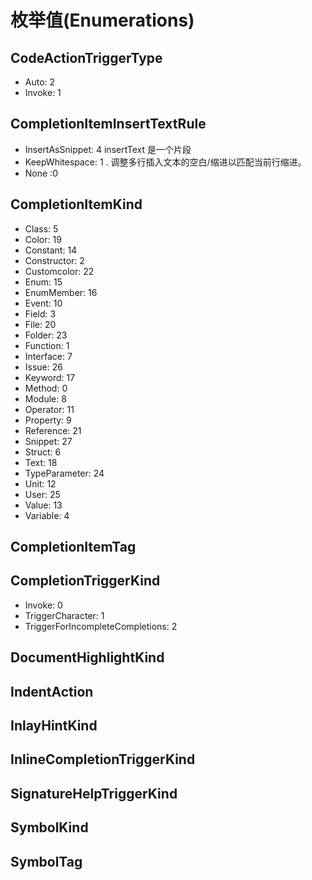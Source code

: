 # 枚举值(Enumerations)

## CodeActionTriggerType

+ Auto: 2
+ Invoke: 1
## CompletionItemInsertTextRule
+ InsertAsSnippet: 4 insertText 是一个片段
+ KeepWhitespace: 1 . 调整多行插入文本的空白/缩进以匹配当前行缩进。
+ None :0 
## CompletionItemKind
+ Class: 5
+ Color: 19
+ Constant: 14
+ Constructor: 2
+ Customcolor: 22
+ Enum: 15
+ EnumMember: 16
+ Event: 10
+ Field: 3
+ File: 20
+ Folder: 23
+ Function: 1
+ Interface: 7
+ Issue: 26
+ Keyword: 17
+ Method: 0
+ Module: 8
+ Operator: 11
+ Property: 9
+ Reference: 21
+ Snippet: 27
+ Struct: 6
+ Text: 18
+ TypeParameter: 24
+ Unit: 12
+ User: 25
+ Value: 13
+ Variable: 4
## CompletionItemTag
## CompletionTriggerKind

+ Invoke: 0
+ TriggerCharacter: 1
+ TriggerForIncompleteCompletions: 2


## DocumentHighlightKind
## IndentAction
## InlayHintKind
## InlineCompletionTriggerKind
## SignatureHelpTriggerKind
## SymbolKind
## SymbolTag
